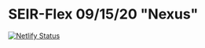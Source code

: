 # SEIR-Flex 09/15/20 "Nexus"

[![Netlify Status](https://api.netlify.com/api/v1/badges/4353bb6e-b9cf-452f-aab2-418c4f3629c9/deploy-status)](https://app.netlify.com/sites/seir-flex-nexus/deploys)